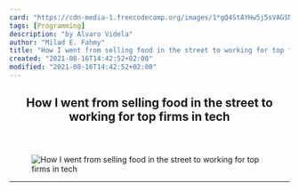```yaml
---
card: "https://cdn-media-1.freecodecamp.org/images/1*gQ4StAYHw5j5sVAGSNbIKw.jpeg"
tags: [Programming]
description: "by Alvaro Videla"
author: "Milad E. Fahmy"
title: "How I went from selling food in the street to working for top firms in tech"
created: "2021-08-16T14:42:52+02:00"
modified: "2021-08-16T14:42:52+02:00"
---
```

<div class="site-wrapper">
<main id="site-main" class="site-main outer">
<div class="inner">
<article class="post-full post tag-programming tag-life tag-life-lessons tag-startup tag-tech ">
<header class="post-full-header">
<h1 class="post-full-title">How I went from selling food in the street to working for top firms in tech</h1>
</header>
<figure class="post-full-image">
<picture>
<source media="(max-width: 700px)" sizes="1px" srcset="data:image/gif;base64,R0lGODlhAQABAIAAAAAAAP///yH5BAEAAAAALAAAAAABAAEAAAIBRAA7 1w">
<source media="(min-width: 701px)" sizes="(max-width: 800px) 400px,
(max-width: 1170px) 700px,
1400px" srcset="https://cdn-media-1.freecodecamp.org/images/1*gQ4StAYHw5j5sVAGSNbIKw.jpeg 300w,
https://cdn-media-1.freecodecamp.org/images/1*gQ4StAYHw5j5sVAGSNbIKw.jpeg 600w,
https://cdn-media-1.freecodecamp.org/images/1*gQ4StAYHw5j5sVAGSNbIKw.jpeg 1000w,
https://cdn-media-1.freecodecamp.org/images/1*gQ4StAYHw5j5sVAGSNbIKw.jpeg 2000w">
<img onerror="this.style.display='none'" src="https://cdn-media-1.freecodecamp.org/images/1*gQ4StAYHw5j5sVAGSNbIKw.jpeg" alt="How I went from selling food in the street to working for top firms in tech">
</picture>
</figure>
<section class="post-full-content">
<div class="post-content medium-migrated-article">
</div>
<hr>
</section>
</article>
</div>
</main>
</div>
<!-- Google Tag Manager (noscript) -->
<!-- End Google Tag Manager (noscript) -->
